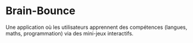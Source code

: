 # Brain-Bounce
Une application où les utilisateurs apprennent des compétences (langues, maths, programmation) via des mini-jeux interactifs.
